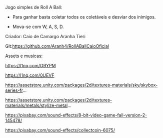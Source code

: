 Jogo simples de Roll A Ball:

- Para ganhar basta coletar todos os coletáveis e desviar dos inimigos.

- Mova-se com W, A, S, D.

Criador: Caio de Camargo Aranha Tieri 

Git:https://github.com/Aranh4/RollABallCaioOficial

Assets e musicas:

https://l1nq.com/ORYPM

https://l1nq.com/0UEVF

https://assetstore.unity.com/packages/2d/textures-materials/sky/skybox-series-fr...

https://assetstore.unity.com/packages/2d/textures-materials/metals/stylize-metal...

https://pixabay.com/sound-effects/8-bit-video-game-fail-version-2-145478/

https://pixabay.com/sound-effects/collectcoin-6075/
